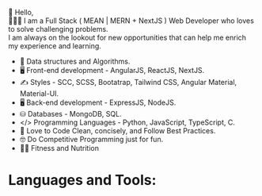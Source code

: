 👋 Hello,<br/>
👨🏻‍💻 I am a Full Stack ( MEAN | MERN + NextJS ) Web Developer who loves to solve challenging problems. </br>
I am always on the lookout for new opportunities that can help me enrich my experience and learning.

- 👨 Data structures and Algorithms.
- 🖥️ Front-end development - AngularJS, ReactJS, NextJS.
- ✍️ Styles - SCC, SCSS, Bootatrap, Tailwind CSS, Angular Material, Material-UI.
- 🖥️ Back-end development - ExpressJS, NodeJS.
- ⛁ Databases - MongoDB, SQL.
- </> Programming Languages - Python, JavaScript, TypeScript, C.
- 🔭 Love to Code Clean, concisely, and Follow Best Practices.
- 🤓 Do Competitive Programming just for fun.
- 🏋🏻 Fitness and Nutrition
<h1>Languages and Tools:</h1>
